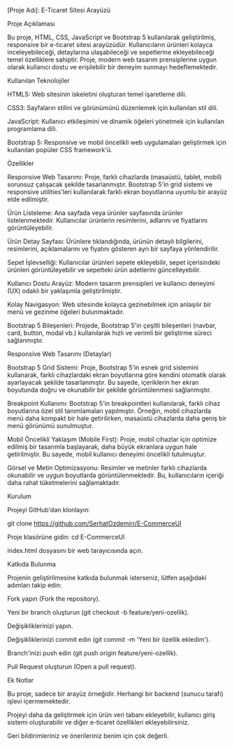 [Proje Adı]: E-Ticaret Sitesi Arayüzü

Proje Açıklaması

Bu proje, HTML, CSS, JavaScript ve Bootstrap 5 kullanılarak geliştirilmiş, responsive bir e-ticaret sitesi arayüzüdür. Kullanıcıların ürünleri kolayca inceleyebileceği, detaylarına ulaşabileceği ve sepetlerine ekleyebileceği temel özelliklere sahiptir. Proje, modern web tasarım prensiplerine uygun olarak kullanıcı dostu ve erişilebilir bir deneyim sunmayı hedeflemektedir.

Kullanılan Teknolojiler

HTML5: Web sitesinin iskeletini oluşturan temel işaretleme dili.

CSS3: Sayfaların stilini ve görünümünü düzenlemek için kullanılan stil dili.

JavaScript: Kullanıcı etkileşimini ve dinamik öğeleri yönetmek için kullanılan programlama dili.

Bootstrap 5: Responsive ve mobil öncelikli web uygulamaları geliştirmek için kullanılan popüler CSS framework'ü.

Özellikler

Responsive Web Tasarımı: Proje, farklı cihazlarda (masaüstü, tablet, mobil) sorunsuz çalışacak şekilde tasarlanmıştır. Bootstrap 5'in grid sistemi ve responsive utilities'leri kullanılarak farklı ekran boyutlarına uyumlu bir arayüz elde edilmiştir.

Ürün Listeleme: Ana sayfada veya ürünler sayfasında ürünler listelenmektedir. Kullanıcılar ürünlerin resimlerini, adlarını ve fiyatlarını görüntüleyebilir.

Ürün Detay Sayfası: Ürünlere tıklandığında, ürünün detaylı bilgilerini, resimlerini, açıklamalarını ve fiyatını gösteren ayrı bir sayfaya yönlendirilir.

Sepet İşlevselliği: Kullanıcılar ürünleri sepete ekleyebilir, sepet içerisindeki ürünleri görüntüleyebilir ve sepetteki ürün adetlerini güncelleyebilir.

Kullanıcı Dostu Arayüz: Modern tasarım prensipleri ve kullanıcı deneyimi (UX) odaklı bir yaklaşımla geliştirilmiştir.

Kolay Navigasyon: Web sitesinde kolayca gezinebilmek için anlaşılır bir menü ve gezinme öğeleri bulunmaktadır.

Bootstrap 5 Bileşenleri: Projede, Bootstrap 5'in çeşitli bileşenleri (navbar, card, button, modal vb.) kullanılarak hızlı ve verimli bir geliştirme süreci sağlanmıştır.

Responsive Web Tasarımı (Detaylar)

Bootstrap 5 Grid Sistemi: Proje, Bootstrap 5'in esnek grid sistemini kullanarak, farklı cihazlardaki ekran boyutlarına göre kendini otomatik olarak ayarlayacak şekilde tasarlanmıştır. Bu sayede, içeriklerin her ekran boyutunda doğru ve okunabilir bir şekilde görüntülenmesi sağlanmıştır.

Breakpoint Kullanımı: Bootstrap 5'in breakpointleri kullanılarak, farklı cihaz boyutlarına özel stil tanımlamaları yapılmıştır. Örneğin, mobil cihazlarda menü daha kompakt bir hale getirilirken, masaüstü cihazlarda daha geniş bir menü görünümü sunulmuştur.

Mobil Öncelikli Yaklaşım (Mobile First): Proje, mobil cihazlar için optimize edilmiş bir tasarımla başlayarak, daha büyük ekranlara uygun hale getirilmiştir. Bu sayede, mobil kullanıcı deneyimi öncelikli tutulmuştur.

Görsel ve Metin Optimizasyonu: Resimler ve metinler farklı cihazlarda okunabilir ve uygun boyutlarda görüntülenmektedir. Bu, kullanıcıların içeriği daha rahat tüketmelerini sağlamaktadır.

Kurulum

Projeyi GitHub'dan klonlayın:

git clone https://github.com/SerhatOzdemirr/E-CommerceUI


Proje klasörüne gidin: cd E-CommerceUI

index.html dosyasını bir web tarayıcısında açın.


Katkıda Bulunma

Projenin geliştirilmesine katkıda bulunmak isterseniz, lütfen aşağıdaki adımları takip edin:

Fork yapın (Fork the repository).

Yeni bir branch oluşturun (git checkout -b feature/yeni-ozellik).

Değişikliklerinizi yapın.

Değişikliklerinizi commit edin (git commit -m 'Yeni bir özellik ekledim').

Branch'inizi push edin (git push origin feature/yeni-ozellik).

Pull Request oluşturun (Open a pull request).

Ek Notlar

Bu proje, sadece bir arayüz örneğidir. Herhangi bir backend (sunucu tarafı) işlevi içermemektedir.

Projeyi daha da geliştirmek için ürün veri tabanı ekleyebilir, kullanıcı giriş sistemi oluşturabilir ve diğer e-ticaret özellikleri ekleyebilirsiniz.

Geri bildirimleriniz ve önerileriniz benim için çok değerli.
